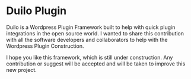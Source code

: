 # Duilo Plugin

Duilo is a Wordpress Plugin Framework built to help with quick plugin integrations in the open source world. I wanted to share this contribution with all the software developers and collaborators to help with the Wordpress Plugin Construction.

I hope you like this framework, which is still under construction. Any contribution or suggest will be accepted and will be taken to improve this new project.